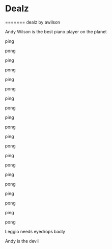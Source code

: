 # Dealz

=======
dealz by awilson


Andy Wilson is the best piano player on the planet 

 ping

 pong

 ping

 pong

 ping

 pong 

 ping

 pong

 ping

 pong

 ping

 pong 

 ping

 pong

 ping

 pong

 ping

 pong

 ping

 pong

 Leggio needs eyedrops badly

 Andy is the devil

